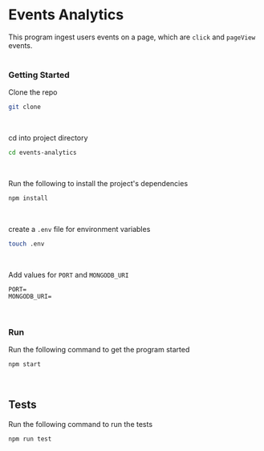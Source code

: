 # Events Analytics

This program ingest users events on a page, which are `click` and `pageView` events.
<br><br>

### Getting Started

Clone the repo <br>

```bash
git clone
```

<br>

cd into project directory

```bash
cd events-analytics
```

<br>

Run the following to install the project's dependencies
```bash
npm install
```
<br>

create a `.env` file for environment variables

```bash
touch .env
```

<br>

Add values for `PORT` and `MONGODB_URI`

```env
PORT=
MONGODB_URI=
```

<br>

### Run
Run the following command to get the program started
```bash
npm start
```
<br>

## Tests
Run the following command to run the tests
```bash
npm run test
```
